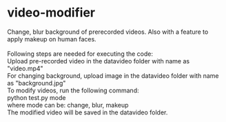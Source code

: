 # video-modifier
Change, blur background of prerecorded videos. Also with a feature to apply makeup on human faces.<br> <br>
Following steps are needed for executing the code:<br>
Upload pre-recorded video in the datavideo folder with name as "video.mp4"<br>
For changing background, upload image in the datavideo folder with name as "background.jpg"<br>
To modify videos, run the following command:<br>
  python test.py mode<br>
where mode can be: change, blur, makeup<br>
The modified video will be saved in  the datavideo folder.  
